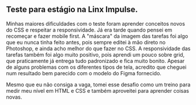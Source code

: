 ## Teste para estágio na Linx Impulse.

Minhas maiores dificuldades com o teste foram aprender conceitos novos do CSS e respeitar a responsividade. Já era tarde quando pensei em recomeçar e fazer mobile first.
A "máscara" da imagem das tarefas foi algo que eu nunca tinha feito antes, pois sempre editei à mão direto no Photoshop, e ainda acho melhor do que fazer no CSS.
A responsividade das tarefas também foi algo muito positivo, pois aprendi um pouco sobre grid, que praticamente já entrega tudo padronizado e fica muito bonito.
Apesar de alguns problemas com os diferentes tipos de tela, acredito que cheguei num resultado bem parecido com o modelo do Figma fornecido.

Mesmo que eu não consiga a vaga, tomei esse desafio como um treino para medir meu nível em HTML e CSS e também aproveitei para aprender coisas novas.

